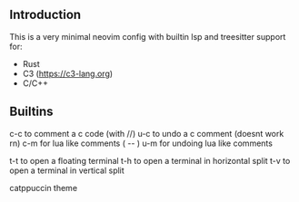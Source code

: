 ## Introduction
This is a very minimal neovim config with builtin lsp and treesitter support for:

- Rust
- C3 (https://c3-lang.org)
- C/C++

## Builtins
c-c to comment a c code (with //)
u-c to undo a c comment (doesnt work rn)
c-m for lua like comments ( -- )
u-m for undoing lua like comments

t-t to open a floating terminal
t-h to open a terminal in horizontal split
t-v to open a terminal in vertical split

catppuccin theme
